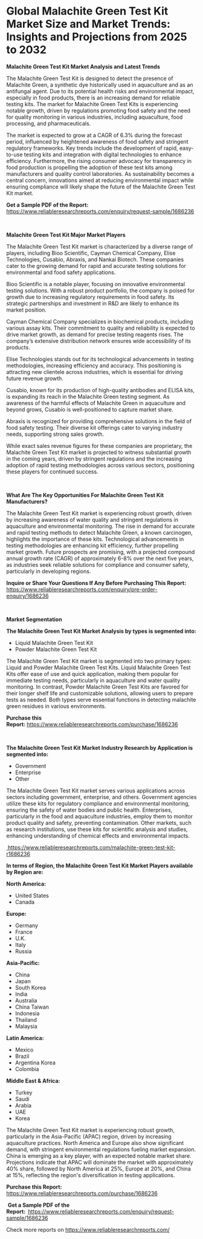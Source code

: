 <p><h1>Global Malachite Green Test Kit Market Size and Market Trends: Insights and Projections from 2025 to 2032</h1></p><p><strong>Malachite Green Test Kit Market Analysis and Latest Trends</strong></p>
<p><p>The Malachite Green Test Kit is designed to detect the presence of Malachite Green, a synthetic dye historically used in aquaculture and as an antifungal agent. Due to its potential health risks and environmental impact, especially in food products, there is an increasing demand for reliable testing kits. The market for Malachite Green Test Kits is experiencing notable growth, driven by regulations promoting food safety and the need for quality monitoring in various industries, including aquaculture, food processing, and pharmaceuticals.</p><p>The market is expected to grow at a CAGR of 6.3% during the forecast period, influenced by heightened awareness of food safety and stringent regulatory frameworks. Key trends include the development of rapid, easy-to-use testing kits and integration with digital technologies to enhance efficiency. Furthermore, the rising consumer advocacy for transparency in food production is propelling the adoption of these test kits among manufacturers and quality control laboratories. As sustainability becomes a central concern, innovations aimed at reducing environmental impact while ensuring compliance will likely shape the future of the Malachite Green Test Kit market.</p></p>
<p><strong>Get a Sample PDF of the Report:&nbsp;</strong> <a href="https://www.reliableresearchreports.com/enquiry/request-sample/1686236?utm_campaign=3057&utm_medium=2&utm_source=Github&utm_content=ia&utm_term=04042025&utm_id=malachite-green-test-kit">https://www.reliableresearchreports.com/enquiry/request-sample/1686236</a></p>
<p>&nbsp;</p>
<p><strong>Malachite Green Test Kit Major Market Players</strong></p>
<p><p>The Malachite Green Test Kit market is characterized by a diverse range of players, including Bioo Scientific, Cayman Chemical Company, Elise Technologies, Cusabio, Abraxis, and Nankai Biotech. These companies cater to the growing demand for rapid and accurate testing solutions for environmental and food safety applications.</p><p>Bioo Scientific is a notable player, focusing on innovative environmental testing solutions. With a robust product portfolio, the company is poised for growth due to increasing regulatory requirements in food safety. Its strategic partnerships and investment in R&D are likely to enhance its market position.</p><p>Cayman Chemical Company specializes in biochemical products, including various assay kits. Their commitment to quality and reliability is expected to drive market growth, as demand for precise testing reagents rises. The company’s extensive distribution network ensures wide accessibility of its products.</p><p>Elise Technologies stands out for its technological advancements in testing methodologies, increasing efficiency and accuracy. This positioning is attracting new clientele across industries, which is essential for driving future revenue growth.</p><p>Cusabio, known for its production of high-quality antibodies and ELISA kits, is expanding its reach in the Malachite Green testing segment. As awareness of the harmful effects of Malachite Green in aquaculture and beyond grows, Cusabio is well-positioned to capture market share.</p><p>Abraxis is recognized for providing comprehensive solutions in the field of food safety testing. Their diverse kit offerings cater to varying industry needs, supporting strong sales growth.</p><p>While exact sales revenue figures for these companies are proprietary, the Malachite Green Test Kit market is projected to witness substantial growth in the coming years, driven by stringent regulations and the increasing adoption of rapid testing methodologies across various sectors, positioning these players for continued success.</p></p>
<p>&nbsp;</p>
<p><strong>What Are The Key Opportunities For Malachite Green Test Kit Manufacturers?</strong></p>
<p><p>The Malachite Green Test Kit market is experiencing robust growth, driven by increasing awareness of water quality and stringent regulations in aquaculture and environmental monitoring. The rise in demand for accurate and rapid testing methods to detect Malachite Green, a known carcinogen, highlights the importance of these kits. Technological advancements in testing methodologies are enhancing kit efficiency, further propelling market growth. Future prospects are promising, with a projected compound annual growth rate (CAGR) of approximately 6-8% over the next five years, as industries seek reliable solutions for compliance and consumer safety, particularly in developing regions.</p></p>
<p><strong>Inquire or Share Your Questions If Any Before Purchasing This Report:</strong> <a href="https://www.reliableresearchreports.com/enquiry/pre-order-enquiry/1686236?utm_campaign=3057&utm_medium=2&utm_source=Github&utm_content=ia&utm_term=04042025&utm_id=malachite-green-test-kit">https://www.reliableresearchreports.com/enquiry/pre-order-enquiry/1686236</a></p>
<p>&nbsp;</p>
<p><strong>Market Segmentation</strong></p>
<p><strong>The Malachite Green Test Kit Market Analysis by types is segmented into:</strong></p>
<p><ul><li>Liquid Malachite Green Test Kit</li><li>Powder Malachite Green Test Kit</li></ul></p>
<p><p>The Malachite Green Test Kit market is segmented into two primary types: Liquid and Powder Malachite Green Test Kits. Liquid Malachite Green Test Kits offer ease of use and quick application, making them popular for immediate testing needs, particularly in aquaculture and water quality monitoring. In contrast, Powder Malachite Green Test Kits are favored for their longer shelf life and customizable solutions, allowing users to prepare tests as needed. Both types serve essential functions in detecting malachite green residues in various environments.</p></p>
<p><strong>Purchase this Report:&nbsp;</strong><a href="https://www.reliableresearchreports.com/purchase/1686236?utm_campaign=3057&utm_medium=2&utm_source=Github&utm_content=ia&utm_term=04042025&utm_id=malachite-green-test-kit">https://www.reliableresearchreports.com/purchase/1686236</a></p>
<p>&nbsp;</p>
<p><strong>The Malachite Green Test Kit Market Industry Research by Application is segmented into:</strong></p>
<p><ul><li>Government</li><li>Enterprise</li><li>Other</li></ul></p>
<p><p>The Malachite Green Test Kit market serves various applications across sectors including government, enterprise, and others. Government agencies utilize these kits for regulatory compliance and environmental monitoring, ensuring the safety of water bodies and public health. Enterprises, particularly in the food and aquaculture industries, employ them to monitor product quality and safety, preventing contamination. Other markets, such as research institutions, use these kits for scientific analysis and studies, enhancing understanding of chemical effects and environmental impacts.</p></p>
<p><a href="https://www.reliableresearchreports.com/malachite-green-test-kit-r1686236?utm_campaign=3057&utm_medium=2&utm_source=Github&utm_content=ia&utm_term=04042025&utm_id=malachite-green-test-kit">&nbsp;https://www.reliableresearchreports.com/malachite-green-test-kit-r1686236</a></p>
<p><strong>In terms of Region, the Malachite Green Test Kit Market Players available by Region are:</strong></p>
<p>
    <p> <strong> North America: </strong>
        <ul>
            <li>United States</li>
            <li>Canada</li>
        </ul>
        </p> 
    <p> <strong> Europe: </strong>
        <ul>
            <li>Germany</li>
            <li>France</li>
            <li>U.K.</li>
            <li>Italy</li>
            <li>Russia</li>
        </ul>
        </p> 
    <p> <strong> Asia-Pacific: </strong>
        <ul>
            <li>China</li>
            <li>Japan</li>
            <li>South Korea</li>
            <li>India</li>
            <li>Australia</li>
            <li>China Taiwan</li>
            <li>Indonesia</li>
            <li>Thailand</li>
            <li>Malaysia</li>
        </ul>
        </p> 
    <p> <strong> Latin America: </strong>
        <ul>
            <li>Mexico</li>
            <li>Brazil</li>
            <li>Argentina Korea</li>
            <li>Colombia</li>
        </ul>
        </p> 
    <p> <strong> Middle East & Africa: </strong>
        <ul>
            <li>Turkey</li>
            <li>Saudi</li>
            <li>Arabia</li>
            <li>UAE</li>
            <li>Korea</li>
        </ul>
    </p>
    </p>
<p><p>The Malachite Green Test Kit market is experiencing robust growth, particularly in the Asia-Pacific (APAC) region, driven by increasing aquaculture practices. North America and Europe also show significant demand, with stringent environmental regulations fueling market expansion. China is emerging as a key player, with an expected notable market share. Projections indicate that APAC will dominate the market with approximately 40% share, followed by North America at 25%, Europe at 20%, and China at 15%, reflecting the region's diversification in testing applications.</p></p>
<p><strong>Purchase this Report: </strong><a href="https://www.reliableresearchreports.com/purchase/1686236?utm_campaign=3057&utm_medium=2&utm_source=Github&utm_content=ia&utm_term=04042025&utm_id=malachite-green-test-kit">https://www.reliableresearchreports.com/purchase/1686236</a></p>
<p>&nbsp;<strong>Get a Sample PDF of the Report:&nbsp;&nbsp;</strong><a href="https://www.reliableresearchreports.com/enquiry/request-sample/1686236?utm_campaign=3057&utm_medium=2&utm_source=Github&utm_content=ia&utm_term=04042025&utm_id=malachite-green-test-kit">https://www.reliableresearchreports.com/enquiry/request-sample/1686236</a></p>
<p><strong></strong></p>
<p>Check more reports on <a href="https://www.reliableresearchreports.com/?utm_campaign=3057&utm_medium=2&utm_source=Github&utm_content=ia&utm_term=04042025&utm_id=malachite-green-test-kit">https://www.reliableresearchreports.com/</a></p>